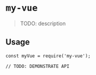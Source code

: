 # `my-vue`

> TODO: description

## Usage

```
const myVue = require('my-vue');

// TODO: DEMONSTRATE API
```
